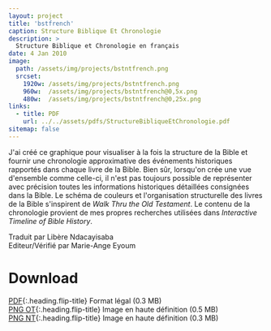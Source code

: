 ```yaml
---
layout: project
title: 'bstfrench'
caption: Structure Biblique Et Chronologie
description: >
  Structure Biblique et Chronologie en français
date: 4 Jan 2010
image: 
  path: /assets/img/projects/bstntfrench.png
  srcset: 
    1920w: /assets/img/projects/bstntfrench.png
    960w:  /assets/img/projects/bstntfrench@0,5x.png
    480w:  /assets/img/projects/bstntfrench@0,25x.png
links:
  - title: PDF
    url: ../../assets/pdfs/StructureBibliqueEtChronologie.pdf
sitemap: false
---
```

J'ai créé ce graphique pour visualiser à la fois la structure de la Bible et fournir une chronologie approximative des événements historiques rapportés dans chaque livre de la Bible. Bien sûr, lorsqu'on crée une vue d'ensemble comme celle-ci, il n'est pas toujours possible de représenter avec précision toutes les informations historiques détaillées consignées dans la Bible. Le schéma de couleurs et l'organisation structurelle des livres de la Bible s'inspirent de *Walk Thru the Old Testament*. Le contenu de la chronologie provient de mes propres recherches utilisées dans *Interactive Timeline of Bible History*.

Traduit par Libère Ndacayisaba  
Editeur/Vérifié par Marie-Ange Eyoum

# Download
[PDF](../assets/pdfs/StructureBibliqueEtChronologie.pdf){:.heading.flip-title} <span class="icon-file-pdf"></span> Format légal (0.3 MB)  
[PNG OT](../assets/img/hd/bstothdfrench.png){:.heading.flip-title} <span class="icon-file-picture"></span> Image en haute définition (0.5 MB)  
[PNG NT](../assets/img/hd/bstnthdfrench.png){:.heading.flip-title} <span class="icon-file-picture"></span> Image en haute définition (0.3 MB)